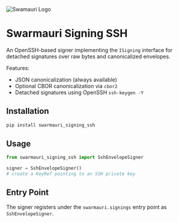 ![Swamauri Logo](https://res.cloudinary.com/dbjmpekvl/image/upload/v1730099724/Swarmauri-logo-lockup-2048x757_hww01w.png)

# Swarmauri Signing SSH

An OpenSSH-based signer implementing the `ISigning` interface for detached
signatures over raw bytes and canonicalized envelopes.

Features:
- JSON canonicalization (always available)
- Optional CBOR canonicalization via `cbor2`
- Detached signatures using OpenSSH `ssh-keygen -Y`

## Installation

```bash
pip install swarmauri_signing_ssh
```

## Usage

```python
from swarmauri_signing_ssh import SshEnvelopeSigner

signer = SshEnvelopeSigner()
# create a KeyRef pointing to an SSH private key
```

## Entry Point

The signer registers under the `swarmauri.signings` entry point as `SshEnvelopeSigner`.
